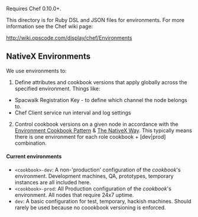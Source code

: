 Requires Chef 0.10.0+.

This directory is for Ruby DSL and JSON files for environments. For more information see the Chef wiki page:

http://wiki.opscode.com/display/chef/Environments

NativeX Environments
--------------------
We use environments to:

1. Define attributes and cookbook versions that apply globally across the specified environment. Things like:
  - Spacwalk Registration Key - to define which channel the node belongs to.
  - Chef Client service run interval and log settings
2.  Control cookbook versions on a given node in accordance with the [Environment Cookbook Pattern](http://blog.vialstudios.com/the-environment-cookbook-pattern/) & [The NativeX Way](https://info.teamfreeze.com:8443/pages/viewpage.action?pageId=23036503).  This typically means there is one environment for each role cookbook + [dev|prod] combination.

#### Current environments
- `<cookbook>-dev`: A non-'production' configuration of the *cookbook*'s environment. Development machines, QA, prototypes, temporary instances are all included here.
- `<cookbook>-prod`: All Production configuration of the *cookbook*'s environment.  All nodes that require 24x7 uptime.
- `dev`: A basic configuration for test, temporary, hackish machines.  Should rarely be used because no coookbook versioning is enforced.

